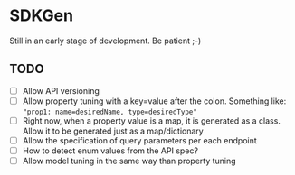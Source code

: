 # SDKGen
Still in an early stage of development. Be patient ;-)

## TODO
- [ ] Allow API versioning
- [ ] Allow property tuning with a key=value after the colon. Something like: `"prop1: name=desiredName, type=desiredType"`
- [ ] Right now, when a property value is a map, it is generated as a class. Allow it to be generated just as a map/dictionary
- [ ] Allow the specification of query parameters per each endpoint
- [ ] How to detect enum values from the API spec?
- [ ] Allow model tuning in the same way than property tuning